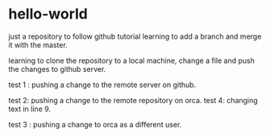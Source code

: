 # hello-world
just a repository to follow github tutorial
learning to add a branch and merge it with the master.

learning to clone the repository to a local machine, change a file and push the changes to github server.

test 1 : pushing a change to the remote server on github.

test 2: pushing a change to the remote repository on orca. test 4: changing text in line 9.

test 3 : pushing a change to orca as a different user. 

